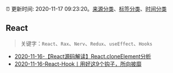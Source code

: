 :alarm_clock: 更新时间: 2020-11-17 09:23:20。[来源分类](../README.md)、[标签分类](../TAGS.md)、[时间分类](../TIMELINE.md)

## React


> 关键字：`React`、`Rax`、`Nerv`、`Redux`、`useEffect`、`Hooks`



- [2020-11-16-【React源码解读】React.cloneElement分析](https://juejin.im/post/6895984646597967879) 
- [2020-11-16-React-Hook丨用好这9个钩子，所向披靡](https://juejin.im/post/6895966927500345351) 
